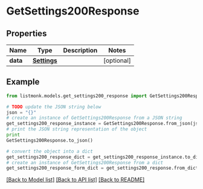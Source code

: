 # GetSettings200Response


## Properties
Name | Type | Description | Notes
------------ | ------------- | ------------- | -------------
**data** | [**Settings**](Settings.md) |  | [optional] 

## Example

```python
from listmonk.models.get_settings200_response import GetSettings200Response

# TODO update the JSON string below
json = "{}"
# create an instance of GetSettings200Response from a JSON string
get_settings200_response_instance = GetSettings200Response.from_json(json)
# print the JSON string representation of the object
print
GetSettings200Response.to_json()

# convert the object into a dict
get_settings200_response_dict = get_settings200_response_instance.to_dict()
# create an instance of GetSettings200Response from a dict
get_settings200_response_form_dict = get_settings200_response.from_dict(get_settings200_response_dict)
```
[[Back to Model list]](../README.md#documentation-for-models) [[Back to API list]](../README.md#documentation-for-api-endpoints) [[Back to README]](../README.md)


